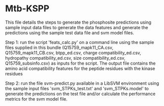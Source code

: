 # Mtb-KSPP
This file details the steps to generate the phosphosite predictions using sample input data files to generate the data features and generate the predictions using the sample test data file and svm model files.

Step 1:
run the script 'feats_calc.py' on a command line using the sample files supplied in this bundle (Q15759_mapk11_CA.csv, Q15759_mapk11_CB.csv, btpp_ed.csv, charge compatibility_ed.csv, hydropathy compatibility_ed.csv, size compatibility_ed.csv, Q15759_subsinfo.csv) as inputs for the script. The output file contains the amino acid compatibility features for the peptide residues with the kinase residues

Step 2:
run the file svm-predict.py available in a LibSVM environment using the sample input files 'svm_STPKs_test.txt' and 'svm_STPKs.model' to generate the predictions on the test file and/or calculate the performance metrics for the svm model file.
